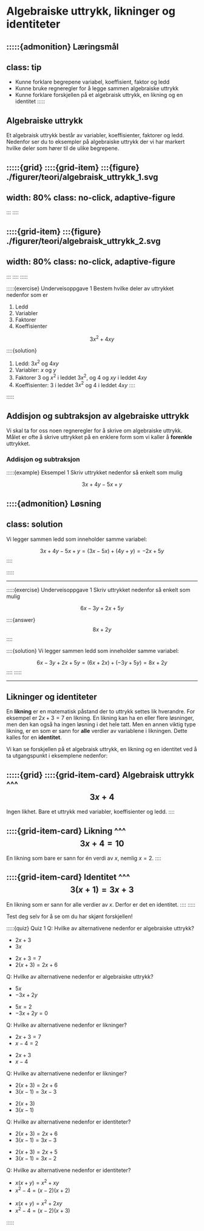 # Algebraiske uttrykk, likninger og identiteter


:::::{admonition} Læringsmål
---
class: tip
---
* Kunne forklare begrepene variabel, koeffisient, faktor og ledd
* Kunne bruke regneregler for å legge sammen algebraiske uttrykk
* Kunne forklare forskjellen på et algebraisk uttrykk, en likning og en identitet
:::::


## Algebraiske uttrykk

Et algebraisk uttrykk består av variabler, koeffisienter, faktorer og ledd. Nedenfor ser du to eksempler på algebraiske uttrykk der vi har markert hvilke deler som hører til de ulike begrepene.


:::::{grid}
::::{grid-item}
:::{figure} ./figurer/teori/algebraisk_uttrykk_1.svg
---
width: 80%
class: no-click, adaptive-figure
---
:::
::::

::::{grid-item}
:::{figure} ./figurer/teori/algebraisk_uttrykk_2.svg
---
width: 80%
class: no-click, adaptive-figure
---
:::
::::
:::::


:::::{exercise} Underveisoppgave 1
Bestem hvilke deler av uttrykket nedenfor som er 
1. Ledd
2. Variabler
3. Faktorer
4. Koeffisienter

$$
3x^2 + 4xy
$$


::::{solution}
1. Ledd: $3x^2$ og $4xy$
2. Variabler: $x$ og $y$
3. Faktorer $3$ og $x^2$ i leddet $3x^2$, og $4$ og $xy$ i leddet $4xy$
4. Koeffisienter: $3$ i leddet $3x^2$ og $4$ i leddet $4xy$
::::

:::::

## Addisjon og subtraksjon av algebraiske uttrykk

Vi skal ta for oss noen regneregler for å skrive om algebraiske uttrykk. Målet er ofte å skrive uttrykket på en enklere form som vi kaller å **forenkle** uttrykket.


### Addisjon og subtraksjon

:::::{example} Eksempel 1
Skriv uttrykket nedenfor så enkelt som mulig

$$
3x + 4y - 5x + y
$$

::::{admonition} Løsning
---
class: solution
---
Vi legger sammen ledd som inneholder samme variabel:

$$
3x + 4y - 5x + y = (3x - 5x) + (4y + y) = -2x + 5y
$$
::::

:::::

---

:::::{exercise} Underveisoppgave 1
Skriv uttrykket nedenfor så enkelt som mulig

$$
6x - 3y + 2x + 5y 
$$

::::{answer}
$$
8x + 2y
$$
::::

::::{solution}
Vi legger sammen ledd som inneholder samme variabel:

$$
6x - 3y + 2x + 5y = (6x + 2x) + (-3y + 5y) = 8x + 2y
$$
::::
:::::


---

## Likninger og identiteter
En **likning** er en matematisk påstand der to uttrykk settes lik hverandre. For eksempel er $2x + 3 = 7$ en likning. En likning kan ha en eller flere løsninger, men den kan også ha ingen løsning i det hele tatt. Men en annen viktig type likning, er en som er sann for **alle** verdier av variablene i likningen. Dette kalles for en **identitet**.

Vi kan se forskjellen på et algebraisk uttrykk, en likning og en identitet ved å ta utgangspunkt i eksemplene nedenfor:

:::::{grid}
::::{grid-item-card}
Algebraisk uttrykk
^^^
$$
3x + 4
$$
---
Ingen likhet. Bare et uttrykk med variabler, koeffisienter og ledd.
::::

::::{grid-item-card}
Likning
^^^
$$
3x + 4 = 10
$$
---
En likning som bare er sann for én verdi av $x$, nemlig $x = 2$.
::::

::::{grid-item-card}
Identitet
^^^
$$
3(x + 1) = 3x + 3
$$
---
En likning som er sann for alle verdier av $x$. Derfor er det en identitet. 
::::
:::::


Test deg selv for å se om du har skjønt forskjellen!

:::::{quiz} Quiz 1
Q: Hvilke av alternativene nedenfor er algebraiske uttrykk?
+ $2x + 3$
+ $3x$
- $2x + 3 = 7$
- $2(x + 3) = 2x + 6$

Q: Hvilke av alternativene nedenfor er algebraiske uttrykk?
+ $5x$
+ $-3x + 2y$
- $5x = 2$
- $-3x + 2y = 0$

Q: Hvilke av alternativene nedenfor er likninger?
+ $2x + 3 = 7$
+ $x - 4 = 2$
- $2x + 3$
- $x - 4$

Q: Hvilke av alternativene nedenfor er likninger?
+ $2(x + 3) = 2x + 6$
+ $3(x - 1) = 3x - 3$
- $2(x + 3)$
- $3(x - 1)$

Q: Hvilke av alternativene nedenfor er identiteter?
+ $2(x + 3) = 2x + 6$
+ $3(x - 1) = 3x - 3$
- $2(x + 3) = 2x + 5$
- $3(x - 1) = 3x - 2$

Q: Hvilke av alternativene nedenfor er identiteter?
+ $x(x + y) = x^2 + xy$
+ $x^2 - 4 = (x - 2)(x + 2)$
- $x(x + y) = x^2 + 2xy$
- $x^2 - 4 = (x - 2)(x + 3)$


:::::





